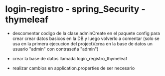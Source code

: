 # login-registro - spring_Security - thymeleaf

- descomentar codigo de la clase adminCreate en el paquete config para crear crear datos basicos en la DB y luego volverlo a comentar (solo se usa en la primera ejecucion del project)(crea en la base de datos un usuario "admin" con contraseña "admin")

- crear la base de datos llamada login_registro_thymeleaf

- realizar cambios en application.properties de ser necesario
